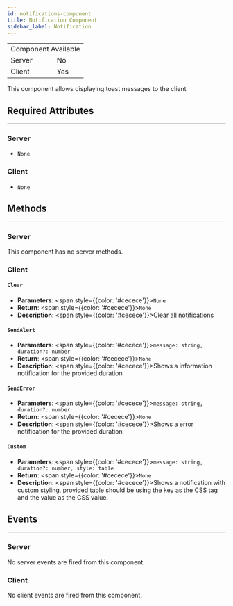 ```yaml
---
id: notifications-component
title: Notification Component
sidebar_label: Notification
---
```


<div style={{ width: 'fit-content', margin: 'auto', textAlign: 'center' }}>
<table>
<tr><td colspan="2">Component Available</td></tr>
<tr><td>Server</td><td>No</td></tr>
<tr><td>Client</td><td>Yes</td></tr>
</table>
</div>

This component allows displaying toast messages to the client

## Required Attributes
------
### __Server__
* `None`

### __Client__
* `None`

## Methods
------
### __Server__
This component has no server methods.

### __Client__

#### `Clear`
- __Parameters__: <span style={{color: '#cecece'}}>`None`</span>
- __Return__: <span style={{color: '#cecece'}}>`None`</span>
- __Description__: <span style={{color: '#cecece'}}>Clear all notifications</span>

#### `SendAlert`
- __Parameters__: <span style={{color: '#cecece'}}>`message: string, duration?: number`</span>
- __Return__: <span style={{color: '#cecece'}}>`None`</span>
- __Description__: <span style={{color: '#cecece'}}>Shows a information notification for the provided duration</span>

#### `SendError`
- __Parameters__: <span style={{color: '#cecece'}}>`message: string, duration?: number`</span>
- __Return__: <span style={{color: '#cecece'}}>`None`</span>
- __Description__: <span style={{color: '#cecece'}}>Shows a error notification for the provided duration</span>

#### `Custom`
- __Parameters__: <span style={{color: '#cecece'}}>`message: string, duration?: number, style: table`</span>
- __Return__: <span style={{color: '#cecece'}}>`None`</span>
- __Description__: <span style={{color: '#cecece'}}>Shows a notification with custom styling, provided table should be using the key as the CSS tag and the value as the CSS value.</span>

## Events
------
### __Server__
No server events are fired from this component.

### __Client__
No client events are fired from this component.